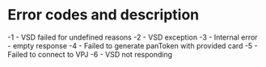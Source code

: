 # Error codes and description

-1 - VSD failed for undefined reasons
-2 - VSD exception
-3 - Internal error - empty response
-4 - Failed to generate panToken with provided card
-5 - Failed to connect to VPJ
-6 - VSD not responding